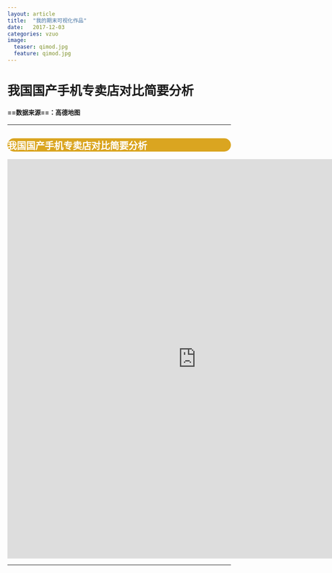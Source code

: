 ```yaml
---
layout: article
title:  "我的期末可视化作品"
date:   2017-12-03 
categories: vzuo
image:
  teaser: qimod.jpg
  feature: qimod.jpg
---
```


# 我国国产手机专卖店对比简要分析


####  ==数据来源==：高德地图


---



<div style="background: #DAA520; color:white;border-radius:20px">
    <h2>我国国产手机专卖店对比简要分析</h2>  
</div>
<iframe src="https://public.tableau.com/profile/.81587557#!/vizhome/_18192/1_2?publish=yes/sheet4?:embed=y&:display_count=yes&publish=yes/Dashboard1?:showVizHome=no&:embed=truehttps://public.tableau.com/shared/DJPSG6CX9?:display_count=yes" width="850px" height="900px" frameborder="0"></iframe>



</div>
</div>


---

